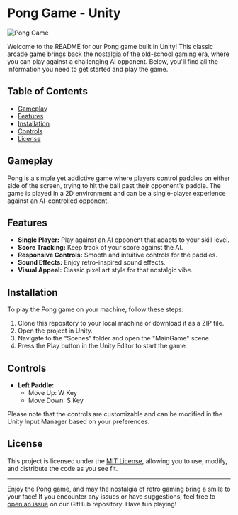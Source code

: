 # Pong Game - Unity

![Pong Game](https://github.com/calalalizade/UnityGames_Collection/assets/60787777/e8dce78e-a4f7-4c82-812c-17e48abe72a4)


Welcome to the README for our Pong game built in Unity! This classic arcade game brings back the nostalgia of the old-school gaming era, where you can play against a challenging AI opponent. Below, you'll find all the information you need to get started and play the game.

## Table of Contents

- [Gameplay](#gameplay)
- [Features](#features)
- [Installation](#installation)
- [Controls](#controls)
- [License](#license)

## Gameplay

Pong is a simple yet addictive game where players control paddles on either side of the screen, trying to hit the ball past their opponent's paddle. The game is played in a 2D environment and can be a single-player experience against an AI-controlled opponent.

## Features

- **Single Player:** Play against an AI opponent that adapts to your skill level.
- **Score Tracking:** Keep track of your score against the AI.
- **Responsive Controls:** Smooth and intuitive controls for the paddles.
- **Sound Effects:** Enjoy retro-inspired sound effects.
- **Visual Appeal:** Classic pixel art style for that nostalgic vibe.

## Installation

To play the Pong game on your machine, follow these steps:

1. Clone this repository to your local machine or download it as a ZIP file.
2. Open the project in Unity.
3. Navigate to the "Scenes" folder and open the "MainGame" scene.
4. Press the Play button in the Unity Editor to start the game.

## Controls

- **Left Paddle:**
  - Move Up: W Key
  - Move Down: S Key

Please note that the controls are customizable and can be modified in the Unity Input Manager based on your preferences.

## License

This project is licensed under the [MIT License](../LICENSE), allowing you to use, modify, and distribute the code as you see fit.

---

Enjoy the Pong game, and may the nostalgia of retro gaming bring a smile to your face! If you encounter any issues or have suggestions, feel free to [open an issue](https://github.com/calalalizade/UnityGames_Collection/issues) on our GitHub repository. Have fun playing!
